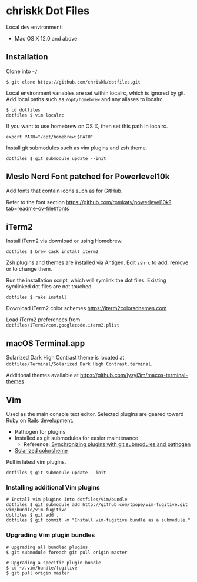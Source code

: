 # chriskk Dot Files
Local dev environment:

* Mac OS X 12.0 and above

## Installation

Clone into `~/`

```
$ git clone https://github.com/chriskk/dotfiles.git
```

Local environment variables are set within localrc, which is ignored by git. Add local paths such as `/opt/homebrew` and any aliases to localrc.

```
$ cd dotfiles
dotfiles $ vim localrc
```

If you want to use homebrew on OS X, then set this path in localrc.

```
export PATH="/opt/homebrew:$PATH"
```

Install git submodules such as vim plugins and zsh theme.
```
dotfiles $ git submodule update --init
```

## Meslo Nerd Font patched for Powerlevel10k
Add fonts that contain icons such as for GitHub.

Refer to the font section
https://github.com/romkatv/powerlevel10k?tab=readme-ov-file#fonts

## iTerm2
Install iTerm2 via download or using Homebrew.
```
dotfiles $ brew cask install iterm2
```

Zsh plugins and themes are installed via Antigen.
Edit `zshrc` to add, remove or to change them.

Run the installation script, which will symlink the dot files. Existing symlinked dot files are not touched.

```
dotfiles $ rake install
```

Download iTerm2 color schemes
https://iterm2colorschemes.com

Load iTerm2 preferences from `dotfiles/iTerm2/com.googlecode.iterm2.plist`

## macOS Terminal.app
Solarized Dark High Contrast theme is located at `dotfiles/Terminal/Solarized Dark High Contrast.terminal`.

Additional themes available at
https://github.com/lysyi3m/macos-terminal-themes

## Vim
Used as the main console text editor. Selected plugins are geared toward Ruby on Rails development.

  * Pathogen for plugins
  * Installed as git submodules for easier maintenance
    * Reference: [Synchronizing plugins with git submodules and pathogen](http://vimcasts.org/episodes/synchronizing-plugins-with-git-submodules-and-pathogen/)
  * [Solarized colorsheme](https://github.com/altercation/vim-colors-solarized)

Pull in latest vim plugins.
```
dotfiles $ git submodule update --init
```

### Installing additional Vim plugins

```
# Install vim plugins into dotfiles/vim/bundle
dotfiles $ git submodule add http://github.com/tpope/vim-fugitive.git vim/bundle/vim-fugitive
dotfiles $ git add .
dotfiles $ git commit -m "Install vim-fugitive bundle as a submodule."
```
### Upgrading Vim plugin bundles

```
# Upgrading all bundled plugins
$ git submodule foreach git pull origin master
```
```
# Upgrading a specific plugin bundle
$ cd ~/.vim/bundle/fugitive
$ git pull origin master
```

